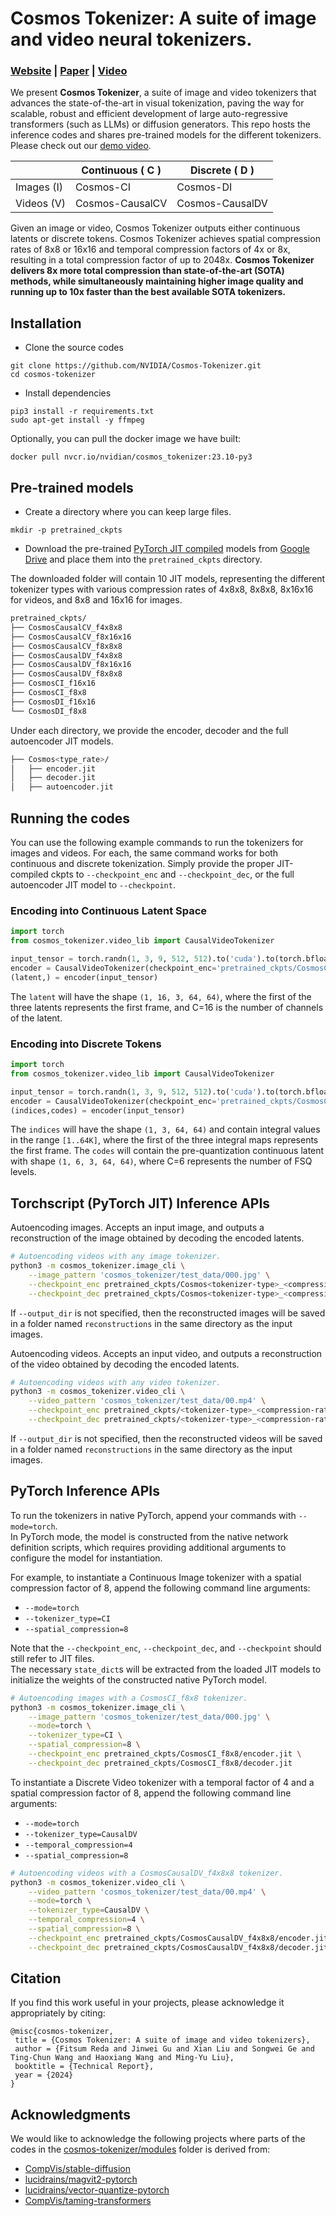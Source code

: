 <!-- # SPDX-FileCopyrightText: Copyright (c) 2024 NVIDIA CORPORATION & AFFILIATES. All rights reserved.
# SPDX-License-Identifier: Apache-2.0
#
# Licensed under the Apache License, Version 2.0 (the "License");
# you may not use this file except in compliance with the License.
# You may obtain a copy of the License at
#
# http://www.apache.org/licenses/LICENSE-2.0
#
# Unless required by applicable law or agreed to in writing, software
# distributed under the License is distributed on an "AS IS" BASIS,
# WITHOUT WARRANTIES OR CONDITIONS OF ANY KIND, either express or implied.
# See the License for the specific language governing permissions and
# limitations under the License. -->
# Cosmos Tokenizer: A suite of image and video neural tokenizers.
### [Website](https://gitlab-master.nvidia.com/dir/cosmos-tokenizer) | [Paper](https://drive.google.com/file/d/1AbtUlyjOSq-VBcozM749MPURL-n8hCVA/view?usp=drive_link) | [Video](https://drive.google.com/file/d/1l67Z4HggxvoZtqHgPZYIfUusA3DMYE3V/view?usp=drive_link) <br>

We present <b>Cosmos Tokenizer</b>, a suite of image and video tokenizers that advances the state-of-the-art in visual tokenization, paving the way for scalable, robust and efficient development of large auto-regressive transformers (such as LLMs) or diffusion generators. This repo hosts the inference codes and shares pre-trained models for the different tokenizers. Please check out our [demo video](https://drive.google.com/file/d/1l67Z4HggxvoZtqHgPZYIfUusA3DMYE3V/view?usp=drive_link).


|                   | Continuous ( C )    | Discrete ( D )      |
| ------------------|---------------------|---------------------|
| Images (I)        | Cosmos-CI            | Cosmos-DI            |
| Videos (V)        | Cosmos-CausalCV      | Cosmos-CausalDV      |



Given an image or video, Cosmos Tokenizer outputs either continuous latents or discrete tokens. Cosmos Tokenizer achieves spatial compression rates of 8x8 or 16x16 and temporal compression factors of 4x or 8x, resulting in a total compression factor of up to 2048x. <b> Cosmos Tokenizer delivers 8x more total compression than state-of-the-art (SOTA) methods, while simultaneously maintaining higher image quality and running up to 10x faster than the best available SOTA tokenizers.</b>

## Installation
- Clone the source codes
```
git clone https://github.com/NVIDIA/Cosmos-Tokenizer.git
cd cosmos-tokenizer
```
- Install dependencies
```
pip3 install -r requirements.txt
sudo apt-get install -y ffmpeg
```

Optionally, you can pull the docker image we have built:
```
docker pull nvcr.io/nvidian/cosmos_tokenizer:23.10-py3
```

## Pre-trained models
*   Create a directory where you can keep large files.
```
mkdir -p pretrained_ckpts
```
*   Download the pre-trained [PyTorch JIT compiled](https://pytorch.org/docs/stable/jit.html) models from 
    [Google Drive](https://drive.google.com/drive/folders/1Wqj3joFyq8fDtHwLFI3J8qIG-hW7nk1O?usp=drive_link)
    and place them into the `pretrained_ckpts` directory.

The downloaded folder will contain 10 JIT models, representing the different tokenizer types with various compression rates of 4x8x8, 8x8x8, 8x16x16 for videos, and 8x8 and 16x16 for images.

```bash
pretrained_ckpts/
├── CosmosCausalCV_f4x8x8
├── CosmosCausalCV_f8x16x16
├── CosmosCausalCV_f8x8x8
├── CosmosCausalDV_f4x8x8
├── CosmosCausalDV_f8x16x16
├── CosmosCausalDV_f8x8x8
├── CosmosCI_f16x16
├── CosmosCI_f8x8
├── CosmosDI_f16x16
└── CosmosDI_f8x8
```
Under each directory, we provide the encoder, decoder and the full autoencoder JIT models.

```bash 
├── Cosmos<type_rate>/
│   ├── encoder.jit
│   ├── decoder.jit
│   ├── autoencoder.jit
```

## Running the codes
You can use the following example commands to run the tokenizers for images and videos. For each, the same command works for both continuous and discrete tokenization. Simply provide the proper JIT-compiled ckpts to `--checkpoint_enc` and `--checkpoint_dec`, or the full autoencoder JIT model to `--checkpoint`.

### Encoding into Continuous Latent Space

```python
import torch
from cosmos_tokenizer.video_lib import CausalVideoTokenizer

input_tensor = torch.randn(1, 3, 9, 512, 512).to('cuda').to(torch.bfloat16)
encoder = CausalVideoTokenizer(checkpoint_enc='pretrained_ckpts/CosmosCausalCV_f4x8x8/encoder.jit')
(latent,) = encoder(input_tensor)
```
The `latent` will have the shape `(1, 16, 3, 64, 64)`, where the first of the three latents represents the first frame, and C=16 is the number of channels of the latent.

### Encoding into Discrete Tokens
```python
import torch
from cosmos_tokenizer.video_lib import CausalVideoTokenizer

input_tensor = torch.randn(1, 3, 9, 512, 512).to('cuda').to(torch.bfloat16)
encoder = CausalVideoTokenizer(checkpoint_enc='pretrained_ckpts/CosmosCausalDV_f4x8x8/encoder.jit')
(indices,codes) = encoder(input_tensor)
```
The `indices` will have the shape `(1, 3, 64, 64)` and contain integral values in the range `[1..64K]`, where the first of the three integral maps represents the first frame. 
The `codes` will contain the pre-quantization continuous latent with shape `(1, 6, 3, 64, 64)`, where C=6 represents the number of FSQ levels.

## Torchscript (PyTorch JIT) Inference APIs
Autoencoding images. Accepts an input image, and outputs a reconstruction of the image obtained by decoding the encoded latents. 
```bash
# Autoencoding videos with any image tokenizer.
python3 -m cosmos_tokenizer.image_cli \
    --image_pattern 'cosmos_tokenizer/test_data/000.jpg' \
    --checkpoint_enc pretrained_ckpts/Cosmos<tokenizer-type>_<compression-rate>\encoder.jit \
    --checkpoint_dec pretrained_ckpts/Cosmos<tokenizer-type>_<compression-rate>\decoder.jit
```
If `--output_dir` is not specified, then the reconstructed images will be saved in a folder named `reconstructions` in the same directory as the input images.

Autoencoding videos. Accepts an input video, and outputs a reconstruction of the video obtained by decoding the encoded latents.
```bash
# Autoencoding videos with any video tokenizer.
python3 -m cosmos_tokenizer.video_cli \
    --video_pattern 'cosmos_tokenizer/test_data/00.mp4' \
    --checkpoint_enc pretrained_ckpts/<tokenizer-type>_<compression-rate>\encoder.jit \
    --checkpoint_dec pretrained_ckpts/<tokenizer-type>_<compression-rate>\decoder.jit
```
If `--output_dir` is not specified, then the reconstructed videos will be saved in a folder named `reconstructions` in the same directory as the input images.

## PyTorch Inference APIs

To run the tokenizers in native PyTorch, append your commands with `--mode=torch`.  <br />
In PyTorch mode, the model is constructed from the native network definition scripts, which requires providing additional arguments to configure the model for instantiation. 

For example, to instantiate a Continuous Image tokenizer with a spatial compression factor of 8, append the following command line arguments:

- `--mode=torch`
- `--tokenizer_type=CI`
- `--spatial_compression=8`

Note that the `--checkpoint_enc`, `--checkpoint_dec`, and `--checkpoint` should still refer to JIT files. <br />
The necessary `state_dict`s will be extracted from the loaded JIT models to initialize the weights of the constructed native PyTorch model.

```bash
# Autoencoding images with a CosmosCI_f8x8 tokenizer.
python3 -m cosmos_tokenizer.image_cli \
    --image_pattern 'cosmos_tokenizer/test_data/000.jpg' \
    --mode=torch \
    --tokenizer_type=CI \
    --spatial_compression=8 \
    --checkpoint_enc pretrained_ckpts/CosmosCI_f8x8/encoder.jit \
    --checkpoint_dec pretrained_ckpts/CosmosCI_f8x8/decoder.jit
```

To instantiate a Discrete Video tokenizer with a temporal factor of 4 and a spatial compression factor of 8, append the following command line arguments:

- `--mode=torch`
- `--tokenizer_type=CausalDV`
- `--temporal_compression=4`
- `--spatial_compression=8`

```bash
# Autoencoding videos with a CosmosCausalDV_f4x8x8 tokenizer.
python3 -m cosmos_tokenizer.video_cli \
    --video_pattern 'cosmos_tokenizer/test_data/00.mp4' \
    --mode=torch \
    --tokenizer_type=CausalDV \
    --temporal_compression=4 \
    --spatial_compression=8 \
    --checkpoint_enc pretrained_ckpts/CosmosCausalDV_f4x8x8/encoder.jit \
    --checkpoint_dec pretrained_ckpts/CosmosCausalDV_f4x8x8/decoder.jit
```

## Citation

If you find this work useful in your projects, please acknowledge it
appropriately by citing:

```
@misc{cosmos-tokenizer,
 title = {Cosmos Tokenizer: A suite of image and video tokenizers},
 author = {Fitsum Reda and Jinwei Gu and Xian Liu and Songwei Ge and Ting-Chun Wang and Haoxiang Wang and Ming-Yu Liu},
 booktitle = {Technical Report},
 year = {2024}
}
```

## Acknowledgments
We would like to acknowledge the following projects where parts of the codes in the [cosmos-tokenizer/modules](cosmos_tokenizer/modules) folder is derived from:
- [CompVis/stable-diffusion](https://github.com/CompVis/stable-diffusion)
- [lucidrains/magvit2-pytorch](https://github.com/lucidrains/magvit2-pytorch)
- [lucidrains/vector-quantize-pytorch](https://github.com/lucidrains/vector-quantize-pytorch)
- [CompVis/taming-transformers](https://github.com/CompVis/taming-transformers)
